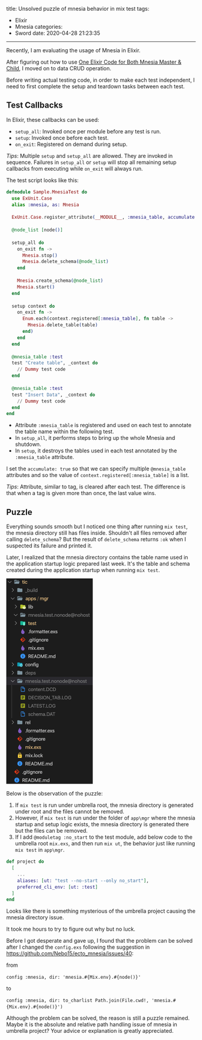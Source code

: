 title: Unsolved puzzle of mnesia behavior in mix test
tags:
  - Elixir
  - Mnesia
categories:
  - Sword
date: 2020-04-28 21:23:35
---


Recently, I am evaluating the usage of Mnesia in Elixir.

After figuring out how to use [One Elixir Code for Both Mnesia Master & Child](http://www.thinkingincrowd.me/2020/04/16/One-Elixir-Code-for-Both-Mnesia-Master-Child/), I moved on to data CRUD operation.  

Before writing actual testing code, in order to make each test independent, I need to first complete the setup and teardown tasks between each test.

## Test Callbacks

In Elixir, these callbacks can be used:  

* `setup_all`: Invoked once per module before any test is run.  
* `setup`: Invoked once before each test.  
* `on_exit`: Registered on demand during setup.  

_Tips_: Multiple `setup` and `setup_all` are allowed.  They are invoked in sequence.  Failures in `setup_all` or `setup` will stop all remaining setup callbacks from executing while `on_exit` will always run.  

The test script looks like this:  

```elixir
defmodule Sample.MnesiaTest do
  use ExUnit.Case
  alias :mnesia, as: Mnesia

  ExUnit.Case.register_attribute(__MODULE__, :mnesia_table, accumulate: true)

  @node_list [node()]

  setup_all do
    on_exit fn ->
      Mnesia.stop()
      Mnesia.delete_schema(@node_list)
    end

    Mnesia.create_schema(@node_list)
    Mnesia.start()
  end

  setup context do
    on_exit fn ->
      Enum.each(context.registered[:mnesia_table], fn table ->
        Mnesia.delete_table(table)
      end)
    end
  end

  @mnesia_table :test
  test "Create table", _context do
    // Dummy test code
  end

  @mnesia_table :test
  test "Insert Data", _context do
    // Dummy test code
  end
end
```

* Attribute `:mnesia_table` is registered and used on each test to annotate the table name within the following test.  
* In `setup_all`, it performs steps to bring up the whole Mnesia and shutdown.  
* In `setup`, it destroys the tables used in each test annotated by the `:mnesia_table` attribute.  

I set the `accumulate: true` so that we can specify multiple `@mnesia_table` attributes and so the value of `context.registered[:mnesia_table]` is a list.  

_Tips_: Attribute, similar to tag, is cleared after each test.  The difference is that when a tag is given more than once, the last value wins.


## Puzzle

Everything sounds smooth but I noticed one thing after running `mix test`, the mnesia directory still has files inside.  Shouldn't all files removed after calling `delete_schema`?  But the result of `delete_schema` returns `:ok` when I suspected its failure and printed it.  

Later, I realized that the mnesia directory contains the table name used in the application startup logic prepared last week.  It's the table and schema created during the application startup when running `mix test`.  

<img alt="Mnesia test in umbrella project" src="https://raw.githubusercontent.com/kenspirit/blog-cdn-data/master/mnesia_test_in_umbrella.png"/>

Below is the observation of the puzzle:

1. If `mix test` is run under umbrella root, the mnesia directory is generated under root and the files cannot be removed.  
2. However, if `mix test` is run under the folder of `app\mgr` where the mnesia startup and setup logic exists, the mnesia directory is generated there but the files can be removed.  
3. If I add `@moduletag :no_start` to the test module, add below code to the umbrella root `mix.exs`, and then run `mix ut`, the behavior just like running `mix test` in `app\mgr`.

```elixir
def project do
  [
    ...
    aliases: [ut: "test --no-start --only no_start"],
    preferred_cli_env: [ut: :test]
  ]
end
```

Looks like there is something mysterious of the umbrella project causing the mnesia directory issue.  

It took me hours to try to figure out why but no luck.  

Before I got desperate and gave up, I found that the problem can be solved after I changed the `config.exs` following the suggestion in https://github.com/Nebo15/ecto_mnesia/issues/40:  

from

`config :mnesia, dir: 'mnesia.#{Mix.env}.#{node()}'`

to

`config :mnesia, dir: to_charlist Path.join(File.cwd!, 'mnesia.#{Mix.env}.#{node()}')`

Although the problem can be solved, the reason is still a puzzle remained.  Maybe it is the absolute and relative path handling issue of mnesia in umbrella project?  Your advice or explanation is greatly appreciated.  
